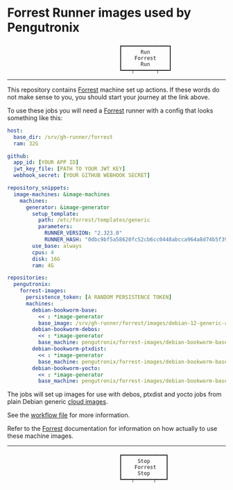 Forrest Runner images used by Pengutronix
=========================================

                                        ┏━━━━━━━━━━━━━━━┓
                                        ┃      Run      ┃
                                        ┃    Forrest    ┃
                                        ┃      Run      ┃
                                        ┗━━━┯━━━━━━━┯━━━┛

---

This repository contains [Forrest][forrest-project] machine
set up actions.
If these words do not make sense to you, you should start your journey at the
link above.

To use these jobs you will need a [Forrest][forrest-project] runner with a
config that looks something like this:

```yaml
host:
  base_dir: /srv/gh-runner/forrest
  ram: 32G

github:
  app_id: [YOUR APP ID]
  jwt_key_file: [PATH TO YOUR JWT KEY]
  webhook_secret: [YOUR GITHUB WEBHOOK SECRET]

repository_snippets:
  image-machines: &image-machines
    machines:
      generator: &image-generator
        setup_template:
          path: /etc/forrest/templates/generic
          parameters:
            RUNNER_VERSION: "2.323.0"
            RUNNER_HASH: "0dbc9bf5a58620fc52cb6cc0448abcca964a8d74b5f39773b7afcad9ab691e19"
        use_base: always
        cpus: 4
        disk: 16G
        ram: 4G

repositories:
  pengutronix:
    forrest-images:
      persistence_token: [A RANDOM PERSISTENCE TOKEN]
      machines:
        debian-bookworm-base:
          << : *image-generator
          base_image: /srv/gh-runner/forrest/images/debian-12-generic-amd64.raw
        debian-bookworm-debos:
          << : *image-generator
          base_machine: pengutronix/forrest-images/debian-bookworm-base
        debian-bookworm-ptxdist:
          << : *image-generator
          base_machine: pengutronix/forrest-images/debian-bookworm-base
        debian-bookworm-yocto:
          << : *image-generator
          base_machine: pengutronix/forrest-images/debian-bookworm-base
```

The jobs will set up images for use with debos, ptxdist and yocto jobs from
plain Debian generic [cloud images](https://cloud.debian.org/images/cloud/).

See the [workflow file](.github/workflows/debian-bookworm.yaml) for more information.

Refer to the [Forrest][forrest-project] documentation for information on how
actually to use these machine images.

---

                                        ┏━━━━━━━━━━━━━━┓
                                        ┃     Stop     ┃
                                        ┃    Forrest   ┃
                                        ┃     Stop     ┃
                                        ┗━━━┯━━━━━━┯━━━┛

[forrest-project]: https://github.com/forrest-runner/forrest/
